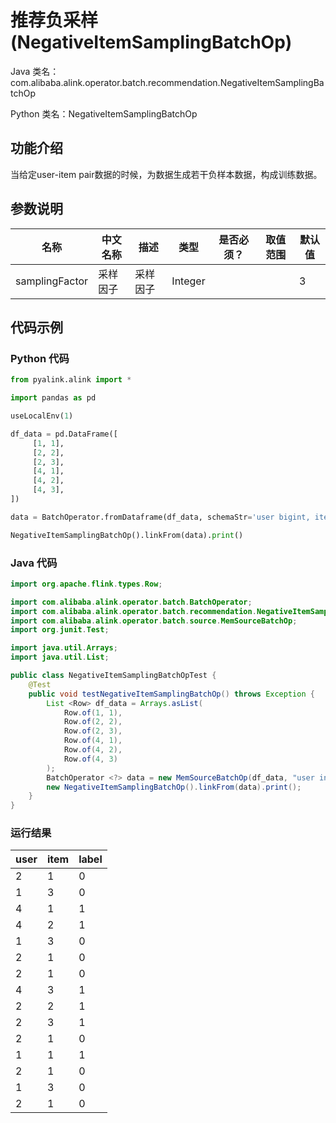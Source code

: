 # 推荐负采样 (NegativeItemSamplingBatchOp)
Java 类名：com.alibaba.alink.operator.batch.recommendation.NegativeItemSamplingBatchOp

Python 类名：NegativeItemSamplingBatchOp


## 功能介绍
当给定user-item pair数据的时候，为数据生成若干负样本数据，构成训练数据。


## 参数说明

| 名称 | 中文名称 | 描述 | 类型 | 是否必须？ | 取值范围 | 默认值 |
| --- | --- | --- | --- | --- | --- | --- |
| samplingFactor | 采样因子 | 采样因子 | Integer |  |  | 3 |

## 代码示例
### Python 代码
```python
from pyalink.alink import *

import pandas as pd

useLocalEnv(1)

df_data = pd.DataFrame([
     [1, 1],
     [2, 2],
     [2, 3],
     [4, 1],
     [4, 2],
     [4, 3],
])

data = BatchOperator.fromDataframe(df_data, schemaStr='user bigint, item bigint')

NegativeItemSamplingBatchOp().linkFrom(data).print()
```
### Java 代码
```java
import org.apache.flink.types.Row;

import com.alibaba.alink.operator.batch.BatchOperator;
import com.alibaba.alink.operator.batch.recommendation.NegativeItemSamplingBatchOp;
import com.alibaba.alink.operator.batch.source.MemSourceBatchOp;
import org.junit.Test;

import java.util.Arrays;
import java.util.List;

public class NegativeItemSamplingBatchOpTest {
	@Test
	public void testNegativeItemSamplingBatchOp() throws Exception {
		List <Row> df_data = Arrays.asList(
			Row.of(1, 1),
			Row.of(2, 2),
			Row.of(2, 3),
			Row.of(4, 1),
			Row.of(4, 2),
			Row.of(4, 3)
		);
		BatchOperator <?> data = new MemSourceBatchOp(df_data, "user int, item int");
		new NegativeItemSamplingBatchOp().linkFrom(data).print();
	}
}
```

### 运行结果
user|item|label
----|----|-----
2|1|0
1|3|0
4|1|1
4|2|1
1|3|0
2|1|0
2|1|0
4|3|1
2|2|1
2|3|1
2|1|0
1|1|1
2|1|0
1|3|0
2|1|0
